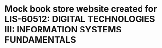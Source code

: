 # Mock book store website created for LIS-60512: DIGITAL TECHNOLOGIES III: INFORMATION SYSTEMS FUNDAMENTALS 


